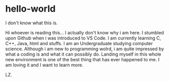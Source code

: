 # hello-world
I don't know what this is.

Hi whoever is reading this... I actually don't know why i am here. I stumbled upon Github when i was introduced to VS Code. I am currently learning C, C++, Java, html and stuffs. I am an Undergraduate studying computer science. Although i am new to programming wolrd, i am quite impressed by what a coding is and what it can possibly do. Landing myself in this whole new environment is one of the best thing that has ever happened to me. I am loving it and I want to learn more.

LZ.
